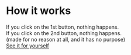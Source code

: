 # How it works
If you click on the 1st button, nothing happens.
<br>
If you click on the 2nd button, nothing happens.
<br>
(made for no reason at all, and it has no purpose)
<br>
[See it for yourself](buttons.htm)
